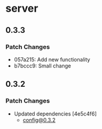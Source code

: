 # server

## 0.3.3

### Patch Changes

- 057a215: Add new functionality
- b7bccc9: Small change

## 0.3.2

### Patch Changes

- Updated dependencies [4e5c4f6]
  - config@0.3.2
